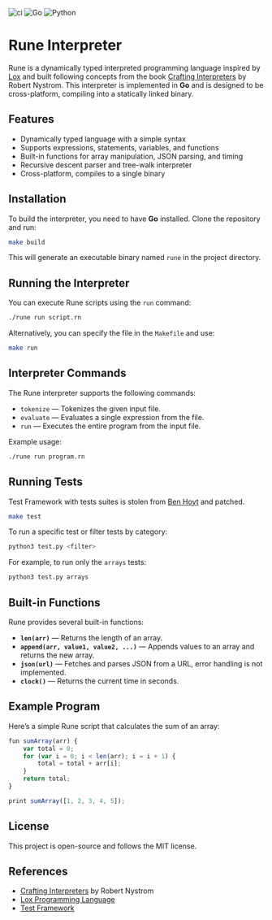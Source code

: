 ![ci](https://github.com/kryptamine/rune/actions/workflows/ci.yml/badge.svg)
![Go](https://img.shields.io/badge/Go-1.20+-blue?logo=go&logoColor=white)
![Python](https://img.shields.io/badge/Python-3.8+-yellow?logo=python&logoColor=white)

# Rune Interpreter

Rune is a dynamically typed interpreted programming language inspired by [Lox](https://github.com/munificent/craftinginterpreters) and built following concepts from the book [Crafting Interpreters](https://craftinginterpreters.com/) by Robert Nystrom. This interpreter is implemented in **Go** and is designed to be cross-platform, compiling into a statically linked binary.

## Features

- Dynamically typed language with a simple syntax
- Supports expressions, statements, variables, and functions
- Built-in functions for array manipulation, JSON parsing, and timing
- Recursive descent parser and tree-walk interpreter
- Cross-platform, compiles to a single binary

## Installation

To build the interpreter, you need to have **Go** installed. Clone the repository and run:

```sh
make build
```

This will generate an executable binary named `rune` in the project directory.

## Running the Interpreter

You can execute Rune scripts using the `run` command:

```sh
./rune run script.rn
```

Alternatively, you can specify the file in the `Makefile` and use:

```sh
make run
```

## Interpreter Commands

The Rune interpreter supports the following commands:

- `tokenize` — Tokenizes the given input file.
- `evaluate` — Evaluates a single expression from the file.
- `run` — Executes the entire program from the input file.

Example usage:

```sh
./rune run program.rn
```

## Running Tests

Test Framework with tests suites is stolen from [Ben Hoyt](https://github.com/benhoyt/loxlox) and patched.

```sh
make test
```

To run a specific test or filter tests by category:

```sh
python3 test.py <filter>
```

For example, to run only the `arrays` tests:

```sh
python3 test.py arrays
```

## Built-in Functions

Rune provides several built-in functions:

- **`len(arr)`** — Returns the length of an array.
- **`append(arr, value1, value2, ...)`** — Appends values to an array and returns the new array.
- **`json(url)`** — Fetches and parses JSON from a URL, error handling is not implemented.
- **`clock()`** — Returns the current time in seconds.

## Example Program

Here’s a simple Rune script that calculates the sum of an array:

```javascript
fun sumArray(arr) {
    var total = 0;
    for (var i = 0; i < len(arr); i = i + 1) {
        total = total + arr[i];
    }
    return total;
}

print sumArray([1, 2, 3, 4, 5]);
```

## License

This project is open-source and follows the MIT license.

## References

- [Crafting Interpreters](https://craftinginterpreters.com/) by Robert Nystrom
- [Lox Programming Language](https://github.com/munificent/craftinginterpreters)
- [Test Framework](https://github.com/benhoyt/loxlox)
